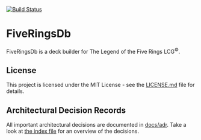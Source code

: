 ﻿[![Build Status](https://travis-ci.org/fatihi/fiveringsdb.svg?branch=master)](https://travis-ci.org/fatihi/fiveringsdb)

# FiveRingsDb

FiveRingsDb is a deck builder for The Legend of the Five Rings LCG<sup>&copy;</sup>.

## License

This project is licensed under the MIT License - see the [LICENSE.md](LICENSE.md) file for details.

## Architectural Decision Records
All important architectural decisions are documented in
[docs/adr](docs/adr). Take a look at
[the index file](docs/adr/index.md) for an overview of the decisions.
